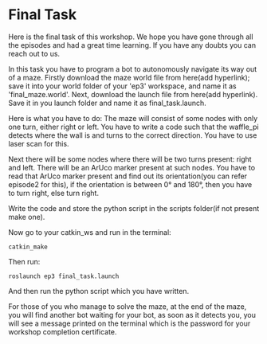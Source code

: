 # Final Task

Here is the final task of this workshop. We hope you have gone through all the episodes and had a great time learning. If you have any doubts you can reach out to us. 

In this task you have to program a bot to autonomously navigate its way out of a maze. Firstly download the maze world file from here(add hyperlink); save it into your world folder of your 'ep3' workspace, and name it as 'final_maze.world'. Next, download the launch file from here(add hyperlink). Save it in you launch folder and name it as final_task.launch.

Here is what you have to do:
The maze will consist of some nodes with only one turn, either right or left. You have to write a code such that the waffle_pi detects where the wall is and turns to the correct direction. You have to use laser scan for this.

Next there will be some nodes where there will be two turns present: right and left. There will be an ArUco marker present at such nodes. You have to read that ArUco marker present and find out its orientation(you can refer episode2 for this), if the orientation is between 0° and 180°, then you have to turn right, else turn right.

Write the code and store the python script in the scripts folder(if not present make one).

Now go to your catkin_ws and run in the terminal:
```
catkin_make
```
Then run:
```
roslaunch ep3 final_task.launch
```
And then run the python script which you have written.

For those of you who manage to solve the maze, at the end of the maze, you will find another bot waiting for your bot, as soon as it detects you, you will see a message printed on the terminal which is the password for your workshop completion certificate.

